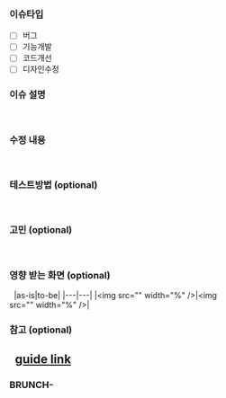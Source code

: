 ### 이슈타입
- [ ] 버그 
- [ ] 기능개발
- [ ] 코드개선
- [ ] 디자인수정
 
### 이슈 설명
 
### 수정 내용
 
### 테스트방법 (optional)
 
### 고민 (optional)
 
### 영향 받는 화면 (optional)
 
|as-is|to-be|
|---|---|
|<img src="" width="%" />|<img src="" width="%" />|
 
### 참고 (optional)
 
[guide link](https://wiki.daumkakao.com/pages/viewpage.action?pageId=891115966)
 
----
### BRUNCH-

